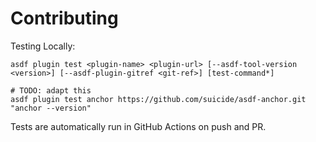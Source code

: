 # Contributing

Testing Locally:

```shell
asdf plugin test <plugin-name> <plugin-url> [--asdf-tool-version <version>] [--asdf-plugin-gitref <git-ref>] [test-command*]

# TODO: adapt this
asdf plugin test anchor https://github.com/suicide/asdf-anchor.git "anchor --version"
```

Tests are automatically run in GitHub Actions on push and PR.
